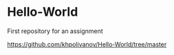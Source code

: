 # Hello-World
First repository for an assignment

https://github.com/khpolivanov/Hello-World/tree/master
